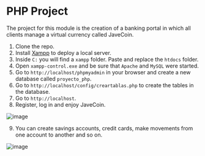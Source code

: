 # PHP Project

The project for this module is the creation of a banking portal in which all clients manage a virtual currency called JaveCoin.

1. Clone the repo.
2. Install [Xampp](https://www.apachefriends.org/es/index.html) to deploy a local server.
3. Inside  `C:` you will find a `xampp` folder. Paste and replace the `htdocs` folder.
4. Open `xampp-control.exe` and be sure that `Apache` and `MySQL` were started.
5. Go to `http://localhost/phpmyadmin` in your browser and create a new database called `proyecto_php`.
6. Go to `http://localhost/config/creartablas.php` to create the tables in the database.
7. Go to `http://localhost`.
8. Register, log in and enjoy JaveCoin.

![image](https://user-images.githubusercontent.com/36536646/79903748-3a735400-83d9-11ea-8b04-750db07e3751.png)

9. You can create savings accounts, credit cards, make movements from one account to another and so on.

![image](https://user-images.githubusercontent.com/36536646/79904149-dac97880-83d9-11ea-991f-d36fe71ff194.png)
